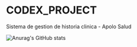 # CODEX_PROJECT
Sistema de gestion de historia clinica - Apolo Salud

![Anurag's GitHub stats](https://github-readme-stats.vercel.app/api?username=cano2030&theme=dark&show_icons=true)
